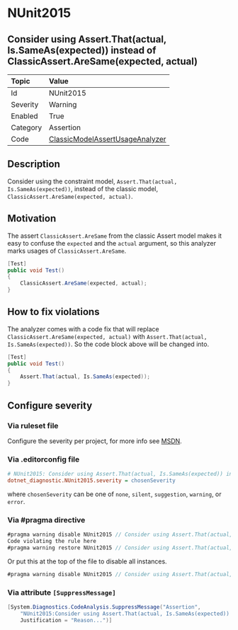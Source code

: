 # NUnit2015

## Consider using Assert.That(actual, Is.SameAs(expected)) instead of ClassicAssert.AreSame(expected, actual)

| Topic    | Value
| :--      | :--
| Id       | NUnit2015
| Severity | Warning
| Enabled  | True
| Category | Assertion
| Code     | [ClassicModelAssertUsageAnalyzer](https://github.com/nunit/nunit.analyzers/blob/4.1.0/src/nunit.analyzers/ClassicModelAssertUsage/ClassicModelAssertUsageAnalyzer.cs)

## Description

Consider using the constraint model, `Assert.That(actual, Is.SameAs(expected))`, instead of the classic model,
`ClassicAssert.AreSame(expected, actual)`.

## Motivation

The assert `ClassicAssert.AreSame` from the classic Assert model makes it easy to confuse the `expected` and the
`actual` argument, so this analyzer marks usages of `ClassicAssert.AreSame`.

```csharp
[Test]
public void Test()
{
    ClassicAssert.AreSame(expected, actual);
}
```

## How to fix violations

The analyzer comes with a code fix that will replace `ClassicAssert.AreSame(expected, actual)` with
`Assert.That(actual, Is.SameAs(expected))`. So the code block above will be changed into.

```csharp
[Test]
public void Test()
{
    Assert.That(actual, Is.SameAs(expected));
}
```

<!-- start generated config severity -->
## Configure severity

### Via ruleset file

Configure the severity per project, for more info see
[MSDN](https://learn.microsoft.com/en-us/visualstudio/code-quality/using-rule-sets-to-group-code-analysis-rules?view=vs-2022).

### Via .editorconfig file

```ini
# NUnit2015: Consider using Assert.That(actual, Is.SameAs(expected)) instead of ClassicAssert.AreSame(expected, actual)
dotnet_diagnostic.NUnit2015.severity = chosenSeverity
```

where `chosenSeverity` can be one of `none`, `silent`, `suggestion`, `warning`, or `error`.

### Via #pragma directive

```csharp
#pragma warning disable NUnit2015 // Consider using Assert.That(actual, Is.SameAs(expected)) instead of ClassicAssert.AreSame(expected, actual)
Code violating the rule here
#pragma warning restore NUnit2015 // Consider using Assert.That(actual, Is.SameAs(expected)) instead of ClassicAssert.AreSame(expected, actual)
```

Or put this at the top of the file to disable all instances.

```csharp
#pragma warning disable NUnit2015 // Consider using Assert.That(actual, Is.SameAs(expected)) instead of ClassicAssert.AreSame(expected, actual)
```

### Via attribute `[SuppressMessage]`

```csharp
[System.Diagnostics.CodeAnalysis.SuppressMessage("Assertion",
    "NUnit2015:Consider using Assert.That(actual, Is.SameAs(expected)) instead of ClassicAssert.AreSame(expected, actual)",
    Justification = "Reason...")]
```
<!-- end generated config severity -->
